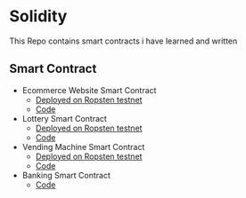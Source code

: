 
# Solidity

This Repo contains  smart contracts i have learned and written

## Smart Contract 
- Ecommerce Website Smart Contract
    - [Deployed on Ropsten testnet](https://ropsten.etherscan.io/tx/0xae1a7c9744d65e6998b87b45c6641eec65423bd949a7a092de2575f47394e0e9)
    - [Code](https://github.com/0xVikasRushi/Solidity-Smart-Contracts/commit/4f74cddf0b536f29ad118135ec4697da221a300f)
 - Lottery Smart Contract
     - [Deployed on Ropsten testnet](https://ropsten.etherscan.io/tx/0x20cac58083c7d615e01d8abccfef6360be005cb75859b6ce85b6e9e788e313d1)
    - [Code](https://github.com/0xVikasRushi/Solidity-Smart-Contracts/blob/main/Smart-Contracts/LotterySmartContract.sol)
 - Vending Machine Smart  Contract
    - [Deployed on Ropsten testnet](https://ropsten.etherscan.io/tx/0x81b74988d020ea5ca7374d5d328fdde5122171e7b89f76bc72b3cb522686c427)
    - [Code](https://github.com/0xVikasRushi/Solidity-Smart-Contracts/blob/main/Smart-Contracts/VendingMachine.sol)
 - Banking Smart Contract
    - [Code](https://github.com/0xVikasRushi/Solidity-Smart-Contracts/blob/main/Smart-Contracts/BankingSystem.sol)
